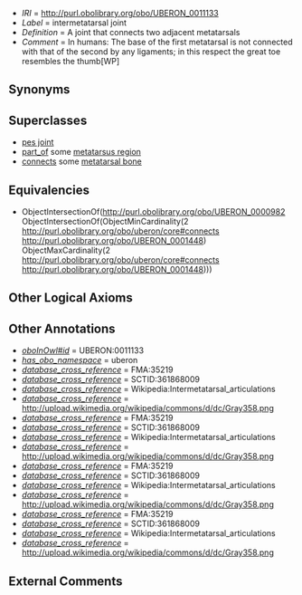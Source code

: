  * *IRI* = http://purl.obolibrary.org/obo/UBERON_0011133
 * *Label* = intermetatarsal joint
 * *Definition* = A joint that connects two adjacent metatarsals
 * *Comment* = In humans: The base of the first metatarsal is not connected with that of the second by any ligaments; in this respect the great toe resembles the thumb[WP]

## Synonyms


## Superclasses

 * [pes joint](../../UBERON/87/UBERON_0001487.md)
 * [part_of](../../BFO/50/BFO_0000050.md) some [metatarsus region](../../UBERON/83/UBERON_0000983.md)
 * [connects](../../ts/core#connects.md) some [metatarsal bone](../../UBERON/48/UBERON_0001448.md)

## Equivalencies

 * ObjectIntersectionOf(<http://purl.obolibrary.org/obo/UBERON_0000982> ObjectIntersectionOf(ObjectMinCardinality(2 <http://purl.obolibrary.org/obo/uberon/core#connects> <http://purl.obolibrary.org/obo/UBERON_0001448>) ObjectMaxCardinality(2 <http://purl.obolibrary.org/obo/uberon/core#connects> <http://purl.obolibrary.org/obo/UBERON_0001448>)))

## Other Logical Axioms


## Other Annotations

 * *[oboInOwl#id](../../id/oboInOwl#id.md)* = UBERON:0011133
 * *[has_obo_namespace](../../ce/oboInOwl#hasOBONamespace.md)* = uberon
 * *[database_cross_reference](../../ef/oboInOwl#hasDbXref.md)* = FMA:35219
 * *[database_cross_reference](../../ef/oboInOwl#hasDbXref.md)* = SCTID:361868009
 * *[database_cross_reference](../../ef/oboInOwl#hasDbXref.md)* = Wikipedia:Intermetatarsal_articulations
 * *[database_cross_reference](../../ef/oboInOwl#hasDbXref.md)* = http://upload.wikimedia.org/wikipedia/commons/d/dc/Gray358.png
 * *[database_cross_reference](../../ef/oboInOwl#hasDbXref.md)* = FMA:35219
 * *[database_cross_reference](../../ef/oboInOwl#hasDbXref.md)* = SCTID:361868009
 * *[database_cross_reference](../../ef/oboInOwl#hasDbXref.md)* = Wikipedia:Intermetatarsal_articulations
 * *[database_cross_reference](../../ef/oboInOwl#hasDbXref.md)* = http://upload.wikimedia.org/wikipedia/commons/d/dc/Gray358.png
 * *[database_cross_reference](../../ef/oboInOwl#hasDbXref.md)* = FMA:35219
 * *[database_cross_reference](../../ef/oboInOwl#hasDbXref.md)* = SCTID:361868009
 * *[database_cross_reference](../../ef/oboInOwl#hasDbXref.md)* = Wikipedia:Intermetatarsal_articulations
 * *[database_cross_reference](../../ef/oboInOwl#hasDbXref.md)* = http://upload.wikimedia.org/wikipedia/commons/d/dc/Gray358.png
 * *[database_cross_reference](../../ef/oboInOwl#hasDbXref.md)* = FMA:35219
 * *[database_cross_reference](../../ef/oboInOwl#hasDbXref.md)* = SCTID:361868009
 * *[database_cross_reference](../../ef/oboInOwl#hasDbXref.md)* = Wikipedia:Intermetatarsal_articulations
 * *[database_cross_reference](../../ef/oboInOwl#hasDbXref.md)* = http://upload.wikimedia.org/wikipedia/commons/d/dc/Gray358.png

## External Comments

